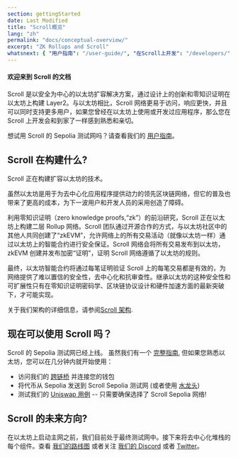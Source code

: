 ```yaml
---
section: gettingStarted
date: Last Modified
title: "Scroll概览"
lang: "zh"
permalink: "docs/conceptual-overview/"
excerpt: "ZK Rollups and Scroll"
whatsnext: { "用户指南": "/user-guide/", "在Scroll上开发": "/developers/" }
---
```


#### 欢迎来到 Scroll 的文档

Scroll 是以安全为中心的以太坊扩容解决方案，通过设计上的创新和零知识证明在以太坊上构建 Layer2。与以太坊相比，Scroll 网络更易于访问，响应更快，并且可以同时支持更多用户，如果您曾经在以太坊上使用或开发过应用程序，那么您在 Scroll 上开发会和到家了一样感到熟悉和亲切。

想试用 Scroll 的 Sepolia 测试网吗？请查看我们的 [用户指南](/user-guide/)。

## Scroll 在构建什么?

Scroll 正在构建扩容以太坊的技术。

虽然以太坊是用于为去中心化应用程序提供动力的领先区块链网络，但它的普及也带来了更高的成本，为下一波用户和开发人员的采用创造了障碍。

利用零知识证明（zero knowledge proofs,“zk”）的前沿研究，Scroll 正在以太坊上构建二层 Rollup 网络。Scroll 团队通过开源合作的方式，与以太坊社区中的其他人共同创建了“zkEVM”，允许网络上的所有交易活动（就像以太坊一样）通过以太坊上的智能合约进行安全保证。Scroll 网络会将所有交易发布到以太坊，zkEVM 创建并发布加密“证明”，证明 Scroll 网络遵循了以太坊的规则。

最终，以太坊智能合约将通过每笔证明验证 Scroll 上的每笔交易都是有效的，为网络提供了难以置信的安全性，去中心化和抗审查性。继承以太坊的这种安全性和可扩展性只有在零知识证明密码学、区块链协议设计和硬件加速方面的最新突破下，才可能实现。

<!-- TODO: Confirm Architecture page exists -->

关于我们架构的详细信息，请参阅[Scroll 架构](/technology/).

## 现在可以使用 Scroll 吗？

Scroll 的 Sepolia 测试网已经上线。 虽然我们有一个 [完整指南](/user-guide/), 但如果您熟悉以太坊，您可以在几分钟内就开始使用：

- 访问我们的 [跨链桥](https://scroll.io/bridge) 并连接您的钱包
- 将代币从 Sepolia 发送到 Scroll Sepolia 测试网 (或者使用 [水龙头](/user-guide/faucet))
- 测试我们的 [Uniswap 用例](http://uniswap-showcase.sepolia.scroll.xyz/) -- 只需要确保选择了 Scroll Sepolia 网络!

<!-- TODO: Add Aave after Sepolia goes live -->

## Scroll 的未来方向?

在以太坊上启动主网之前，我们目前处于最终测试网中。接下来将去中心化堆栈的每个组件。查看 [我们的路线图](https://scroll.io) 或者关注 [我们的 Discord](https://discord.gg/scroll) 或者 [Twitter](https://twitter.com/scroll_zkp)。
